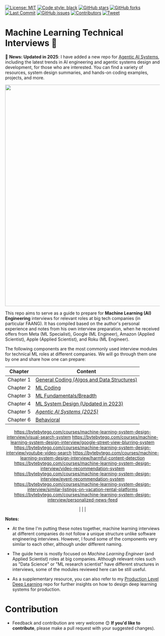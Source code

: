 [![License: MIT](https://img.shields.io/badge/License-MIT-blue.svg)](LICENSE) [![Code style: black](https://img.shields.io/badge/code%20style-black-000.svg)](https://github.com/psf/black) [![GitHub stars](https://img.shields.io/github/stars/alirezadir/Machine-Learning-Interviews?style=social)](https://github.com/alirezadir/Machine-Learning-Interviews/stargazers) [![GitHub forks](https://img.shields.io/github/forks/alirezadir/Machine-Learning-Interviews?style=social)](https://github.com/alirezadir/Machine-Learning-Interviews/network) [![Last Commit](https://img.shields.io/github/last-commit/alirezadir/Machine-Learning-Interviews)](https://github.com/alirezadir/Machine-Learning-Interviews/commits/main) [![GitHub issues](https://img.shields.io/github/issues/alirezadir/Machine-Learning-Interviews)](https://github.com/alirezadir/Machine-Learning-Interviews/issues) [![Contributors](https://img.shields.io/github/contributors/alirezadir/Machine-Learning-Interviews)](https://github.com/alirezadir/Machine-Learning-Interviews/graphs/contributors) [![Tweet](https://img.shields.io/twitter/url?label=Share%20on%20X&url=https%3A%2F%2Fgithub.com%2Falirezadir%2FMachine-Learning-Interviews&style=social)](https://twitter.com/intent/tweet?text=Check%20out%20Machine%20Learning%20Interviews%20by%20%40alirezadira%20%E2%80%94%20A%20guide%20to%20prepare%20for%20ML%20interviews!&url=https%3A%2F%2Fgithub.com%2Falirezadir%2FMachine-Learning-Interviews&hashtags=MachineLearning,MLinterviews,AI)
# Machine Learning Technical Interviews :robot: 

:newspaper: **News: Updated in 2025**: I have added a new repo for [Agentic AI Systems](https://github.com/alirezadir/Agentic-AI-Systems.git), including the latest trends in AI engineering and agentic systems design and development, for those who are interested. You can find a variety of resources, system design summaries, and hands-on coding examples, projects, and more. 

<p align="center">
<img width="720" src="src/imgs/MLI-Book-Cover.png">
</p>



This repo aims to serve as a guide to prepare for **Machine Learning (AI) Engineering** interviews for relevant roles at big tech companies (in particular FAANG). It has compiled based on the author's personal experience and notes from his own interview preparation, when he received offers from Meta (ML Specialist), Google (ML Engineer), Amazon (Applied Scientist), Apple (Applied Scientist), and Roku (ML Engineer).

The following components are the most commonly used interview modules for technical ML roles at different companies. We will go through them one by one and share how one can prepare:

<center>

 |Chapter | Content|
 |---| --- |
 | Chapter 1 	|  [General Coding (Algos and Data Structures)](src/lc-coding.md)	   | 
| Chapter 2 	| [ML Coding](src/MLC/ml-coding.md) 	|  	
| Chapter 3	| [ML Fundamentals/Breadth](src/ml-fundamental.md)| 
| Chapter 4 	| [ML System Design (Updated in 2023)](src/MLSD/ml-system-design.md)|
| Chapter 5 	| [*Agentic AI Systems (2025)*](https://github.com/alirezadir/Agentic-AI-Systems.git)|
| Chapter 6 	| [Behavioral](src/behavior.md)| 
https://bytebytego.com/courses/machine-learning-system-design-interview/visual-search-system
https://bytebytego.com/courses/machine-learning-system-design-interview/google-street-view-blurring-system
https://bytebytego.com/courses/machine-learning-system-design-interview/youtube-video-search
https://bytebytego.com/courses/machine-learning-system-design-interview/harmful-content-detection
https://bytebytego.com/courses/machine-learning-system-design-interview/video-recommendation-system
https://bytebytego.com/courses/machine-learning-system-design-interview/event-recommendation-system
https://bytebytego.com/courses/machine-learning-system-design-interview/similar-listings-on-vacation-rental-platforms
https://bytebytego.com/courses/machine-learning-system-design-interview/personalized-news-feed

|  	|  	|  

</center>

**Notes:**
* At the time I'm putting these notes together, machine learning interviews at different companies do not follow a unique structure unlike software engineering interviews. However, I found some of the components very similar to each other, although under different naming.

* The guide here is mostly focused on *Machine Learning Engineer* (and Applied Scientist) roles at big companies. Although relevant roles such as "Data Science" or "ML research scientist" have different structures in interviews, some of the modules reviewed here can be still useful. 
<!-- For more understanding about different technical roles within ML umbrella you can refer to [Link](https://www.linkedin.com/pulse/machine-learning-engineer-vs-applied-scientist-whats-difference-suresh/) -->

* As a supplementary resource, you can also refer to my [Production Level Deep Learning](https://github.com/alirezadir/Production-Level-Deep-Learning) repo for further insights on how to design deep learning systems for production. 



# Contribution
* Feedback and contribution are very welcome :blush: 
**If you'd like to contribute**, please make a pull request with your suggested changes). 

